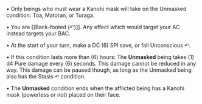 • Only beings who must wear a Kanohi mask will take on the Unmasked condition: Toa, Matoran, or Turaga.

• You are [[Back-footed (↶)]]. Any effect which would target your AC instead targets your BAC.

• At the start of your turn, make a DC (6) SPI save, or fall Unconscious ↶. 

• If this condition lasts more than (6) hours: The **Unmasked** being takes (1) d4 Pure damage every (6) seconds. This damage cannot be reduced in any way. This damage can be paused though, as long as the Unmasked being also has the Stasis ↶ condition.

• The **Unmasked** condition ends when the afflicted being has a Kanohi mask (powerless or not) placed on their face.